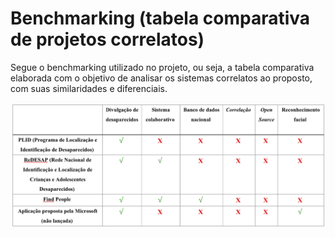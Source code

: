 # Benchmarking (tabela comparativa de projetos correlatos)

Segue o benchmarking utilizado no projeto, ou seja, a tabela comparativa elaborada com o objetivo de analisar os sistemas correlatos ao proposto, com suas similaridades e diferenciais.  

![Benchmarking](./assets/benchmarking.png)
